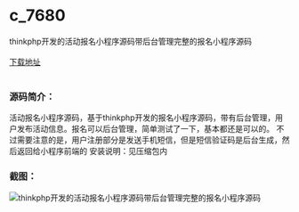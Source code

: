 # c_7680
thinkphp开发的活动报名小程序源码带后台管理完整的报名小程序源码
<br/></br>
[下载地址](https://www.uuid2.com/7680.html "下载地址")
<br/></br>
<h3>源码简介：</h3>
<p>活动报名小程序源码，基于thinkphp开发的报名小程序源码，带有后台管理，用户发布活动信息。报名可以后台管理，简单测试了一下，基本都还是可以的。
不过需要注意的是，用户注册部分是发送手机短信，但是短信验证码是后台生成，然后返回给小程序前端的
安装说明：见压缩包内<p>
<h3>截图：</h3>
<img src="https://www.uuid2.com/wp-content/uploads/img/uimage/21101642744451.gif" alt="thinkphp开发的活动报名小程序源码带后台管理完整的报名小程序源码">

